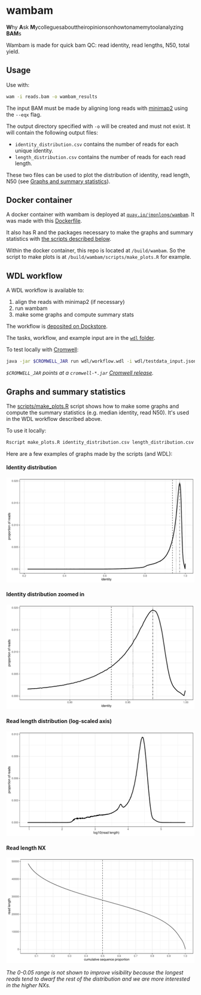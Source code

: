 # wambam

**W**hy **A**sk **M**ycolleguesabouttheiropinionsonhowtonamemytoolanalyzing **BAM**s

Wambam is made for quick bam QC: read identity, read lengths, N50, total yield.

## Usage

Use with:

```sh
wam -i reads.bam -o wambam_results
```

The input BAM must be made by aligning long reads with [minimap2](https://github.com/lh3/minimap2) using the `--eqx` flag.

The output directory specified with `-o` will be created and must not exist. 
It will contain the following output files:

- `identity_distribution.csv` contains the number of reads for each unique identity.
- `length_distribution.csv` contains the number of reads for each read length.

These two files can be used to plot the distribution of identity, read length, N50 (see [Graphs and summary statistics](#graphs-and-summary-statistics)).

## Docker container

A docker container with wambam is deployed at [`quay.io/jmonlong/wambam`](https://quay.io/repository/jmonlong/wambam).
It was made with this [Dockerfile](Dockerfile).

It also has R and the packages necessary to make the graphs and summary statistics with [the scripts described below](#graphs-and-summary-statistics).

Within the docker container, this repo is located at `/build/wambam`. 
So the script to make plots is at `/build/wambam/scripts/make_plots.R` for example.

## WDL workflow

A WDL workflow is available to:

1. align the reads with minimap2 (if necessary)
2. run wambam
3. make some graphs and compute summary stats

The workflow is [deposited on Dockstore](https://dockstore.org/workflows/github.com/nanoporegenomics/wambam/wambam:main?tab=info).

The tasks, workflow, and example input are in the [`wdl` folder](wdl).

To test locally with [Cromwell](https://cromwell.readthedocs.io/en/stable/):

```sh
java -jar $CROMWELL_JAR run wdl/workflow.wdl -i wdl/testdata_input.json
```

*`$CROMWELL_JAR` points at a `cromwell-*.jar` [Cromwell release](https://github.com/broadinstitute/cromwell/releases).*

## Graphs and summary statistics

The [scripts/make_plots.R](scripts/make_plots.R) script shows how to make some graphs and compute the summary statistics (e.g. median identity, read N50).
It's used in the WDL workflow described above.

To use it locally:

```sh
Rscript make_plots.R identity_distribution.csv length_distribution.csv wambam-graphs.pdf wambam-summary.csv
```

Here are a few examples of graphs made by the scripts (and WDL):

#### Identity distribution

![](scripts/wambam-graphs-identity.png)

#### Identity distribution zoomed in

![](scripts/wambam-graphs-identity-zoom.png)

#### Read length distribution (log-scaled axis)

![](scripts/wambam-graphs-read-length-log10.png)

#### Read length NX

![](scripts/wambam-graphs-nx.png)

*The 0-0.05 range is not shown to improve visibility because the longest reads tend to dwarf the rest of the distribution and we are more interested in the higher NXs.*
